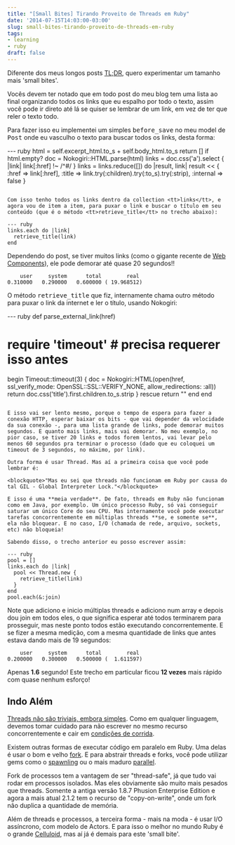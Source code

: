 ```yaml
---
title: "[Small Bites] Tirando Proveito de Threads em Ruby"
date: '2014-07-15T14:03:00-03:00'
slug: small-bites-tirando-proveito-de-threads-em-ruby
tags:
- learning
- ruby
draft: false
---
```


Diferente dos meus longos posts [TL;DR](http://en.wikipedia.org/wiki/Wikipedia:Too_long;_didn't_read), quero experimentar um tamanho mais 'small bites'.

Vocês devem ter notado que em todo post do meu blog tem uma lista ao final organizando todos os links que eu espalho por todo o texto, assim você pode ir direto até lá se quiser se lembrar de um link, em vez de ter que reler o texto todo.

Para fazer isso eu implementei um simples <tt>before_save</tt> no meu model de <tt>Post</tt> onde eu vasculho o texto para buscar todos os links, desta forma:

--- ruby
html = self.excerpt_html.to_s + self.body_html.to_s
return [] if html.empty?
doc = Nokogiri::HTML.parse(html)
links = doc.css('a').select { |link| link[:href] !~ /^#/ }
links = links.reduce([]) do |result, link|
  result << { :href     => link[:href],
              :title    => link.try(:children).try(:to_s).try(:strip),
              :internal => false }
```

Com isso tenho todos os links dentro da collection <tt>links</tt>, e agora vou de item a item, para puxar o link e buscar o título em seu conteúdo (que é o método <tt>retrieve_title</tt> no trecho abaixo):

--- ruby
links.each do |link|
  retrieve_title(link)
end
```

Dependendo do post, se tiver muitos links (como o gigante recente de [Web Components](http://www.akitaonrails.com/2014/07/06/web-components-e-uma-revolucao)), ele pode demorar até quase 20 segundos!!

```
    user     system      total        real
0.310000   0.290000   0.600000 ( 19.968512)
```

O método <tt>retrieve_title</tt> que fiz, internamente chama outro método para puxar o link da internet e ler o título, usando Nokogiri:

--- ruby
def parse_external_link(href)
  # require 'timeout' # precisa requerer isso antes
  begin
    Timeout::timeout(3) {
      doc = Nokogiri::HTML(open(href,
        ssl_verify_mode: OpenSSL::SSL::VERIFY_NONE,
        allow_redirections: :all))
      return doc.css('title').first.children.to_s.strip
    }
  rescue
    return ""
  end
end
```

E isso vai ser lento mesmo, porque o tempo de espera para fazer a conexão HTTP, esperar baixar os bits - que vai depender da velocidade da sua conexão -, para uma lista grande de links, pode demorar muitos segundos. E quanto mais links, mais vai demorar. No meu exemplo, no pior caso, se tiver 20 links e todos forem lentos, vai levar pelo menos 60 segundos pra terminar o processo (dado que eu coloquei um timeout de 3 segundos, no máximo, por link).

Outra forma é usar Thread. Mas aí a primeira coisa que você pode lembrar é: 

<blockquote>"Mas eu sei que threads não funcionam em Ruby por causa do tal GIL - Global Interpreter Lock."</blockquote>

E isso é uma **meia verdade**. De fato, threads em Ruby não funcionam como em Java, por exemplo. Um único processo Ruby, só vai conseguir saturar um único Core do seu CPU. Mas internamente você pode executar tarefas concorrentemente em múltiplas threads **se, e somente se**, ela não bloquear. E no caso, I/O (chamada de rede, arquivo, sockets, etc) não bloqueia!

Sabendo disso, o trecho anterior eu posso escrever assim:

--- ruby
pool = []
links.each do |link|
  pool << Thread.new {
    retrieve_title(link)
  }
end
pool.each(&:join)
```

Note que adiciono e inicio múltiplas threads e adiciono num array e depois dou join em todos eles, o que significa esperar até todos terminarem para prosseguir, mas neste ponto todos estão executando concorrentemente. E se fizer a mesma medição, com a mesma quantidade de links que antes estava dando mais de 19 segundos:

```
    user     system      total        real
0.200000   0.300000   0.500000 (  1.611597)
```

Apenas **1.6** segundo! Este trecho em particular ficou **12 vezes** mais rápido com quase nenhum esforço!

## Indo Além

[Threads não são triviais, embora simples](http://lucaguidi.com/2014/03/27/thread-safety-with-ruby.html). Como em qualquer linguagem, devemos tomar cuidado para não escrever no mesmo recurso concorrentemente e cair em [condições de corrida](http://blog.carbonfive.com/2011/10/11/a-modern-guide-to-threads/).

Existem outras formas de executar código em paralelo em Ruby. Uma delas é usar o bom e velho [fork](http://www.ruby-doc.org/core-2.1.2/Process.html#method-c-fork). E para abstrair threads e forks, você pode utilizar gems como o [spawnling](https://github.com/tra/spawnling) ou o mais maduro [parallel](https://github.com/grosser/parallel). 

Fork de processos tem a vantagem de ser "thread-safe", já que tudo vai rodar em processos isolados. Mas eles obviamente são muito mais pesados que threads. Somente a antiga versão 1.8.7 Phusion Enterprise Edition e agora a mais atual 2.1.2 tem o recurso de "copy-on-write", onde um fork não duplica a quantidade de memória.

Além de threads e processos, a terceira forma - mais na moda - é usar I/O assíncrono, com modelo de Actors. E para isso o melhor no mundo Ruby é o grande [Celluloid](http://celluloid.io), mas aí já é demais para este 'small bite'.
